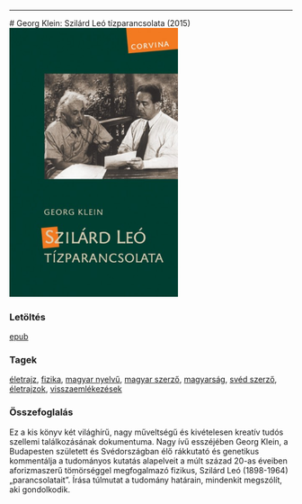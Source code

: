 <hr/>
# <a name="id_981">Georg Klein: Szilárd Leó tízparancsolata (2015)</a>
<img src="https://github.com/BercziSandor/calibre_lib/raw/main/main/Georg%20Klein/Szilard%20Leo%20tizparancsolata%20%28981%29/cover.jpg" alt="cover" width="300"/>

### Letöltés
[epub](https://github.com/BercziSandor/calibre_lib/raw/main/main/Georg%20Klein/Szilard%20Leo%20tizparancsolata%20%28981%29/Szilard%20Leo%20tizparancsolata%20-%20Georg%20Klein.epub)

### Tagek
[életrajz](https://github.com/berczisandor/calibre_lib/blob/main/main/_tags/%c3%a9letrajz.md), [fizika](https://github.com/berczisandor/calibre_lib/blob/main/main/_tags/fizika.md), [magyar nyelvű](https://github.com/berczisandor/calibre_lib/blob/main/main/_tags/magyar%20nyelv%c5%b1.md), [magyar szerző](https://github.com/berczisandor/calibre_lib/blob/main/main/_tags/magyar%20szerz%c5%91.md), [magyarság](https://github.com/berczisandor/calibre_lib/blob/main/main/_tags/magyars%c3%a1g.md), [svéd szerző](https://github.com/berczisandor/calibre_lib/blob/main/main/_tags/sv%c3%a9d%20szerz%c5%91.md), [életrajzok](https://github.com/berczisandor/calibre_lib/blob/main/main/_tags/%c3%a9letrajzok.md), [visszaemlékezések](https://github.com/berczisandor/calibre_lib/blob/main/main/_tags/visszaeml%c3%a9kez%c3%a9sek.md)

### Összefoglalás
<div>
<p>Ez a kis könyv két világhírű, nagy műveltségű és kivételesen kreatív tudós szellemi találkozásának dokumentuma. Nagy ívű esszéjében Georg Klein, a Budapesten született és Svédországban élő rákkutató és genetikus kommentálja a tudományos kutatás alapelveit a múlt század 20-as éveiben aforizmaszerű tömörséggel megfogalmazó fizikus, Szilárd Leó (1898-1964) „parancsolatait”. Írása túlmutat a tudomány határain, mindenkit megszólít, aki gondolkodik.</p></div>


